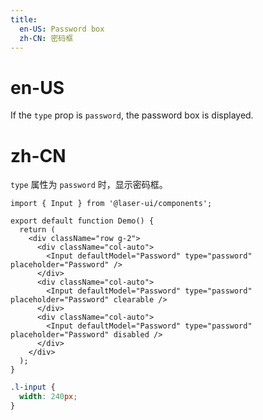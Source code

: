 ```yaml
---
title:
  en-US: Password box
  zh-CN: 密码框
---
```


# en-US

If the `type` prop is `password`, the password box is displayed.

# zh-CN

`type` 属性为 `password` 时，显示密码框。

```tsx
import { Input } from '@laser-ui/components';

export default function Demo() {
  return (
    <div className="row g-2">
      <div className="col-auto">
        <Input defaultModel="Password" type="password" placeholder="Password" />
      </div>
      <div className="col-auto">
        <Input defaultModel="Password" type="password" placeholder="Password" clearable />
      </div>
      <div className="col-auto">
        <Input defaultModel="Password" type="password" placeholder="Password" disabled />
      </div>
    </div>
  );
}
```

```scss
.l-input {
  width: 240px;
}
```
